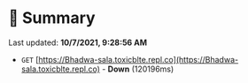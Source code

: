 # 📖 Summary
Last updated: **10/7/2021, 9:28:56 AM**

- `GET` [https://Bhadwa-sala.toxicblte.repl.co](https://Bhadwa-sala.toxicblte.repl.co) - **Down** (120196ms)
